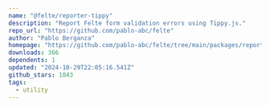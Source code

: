 ```yaml
---
name: "@felte/reporter-tippy"
description: "Report Felte form validation errors using Tippy.js."
repo_url: "https://github.com/pablo-abc/felte"
author: "Pablo Berganza"
homepage: "https://github.com/pablo-abc/felte/tree/main/packages/reporter-tippy"
downloads: 366
dependents: 1
updated: "2024-10-29T22:05:16.541Z"
github_stars: 1043
tags: 
  - utility
---
```

